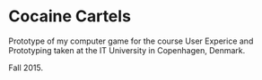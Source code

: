 # Cocaine Cartels

Prototype of my computer game for the course User Experice and Prototyping taken at the IT University in Copenhagen, Denmark.

Fall 2015.
